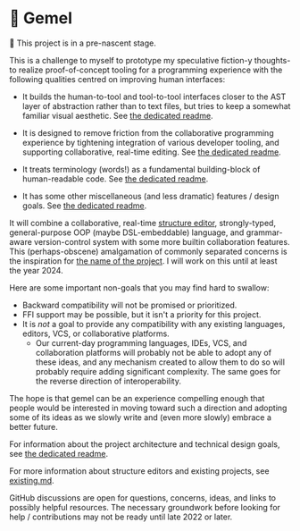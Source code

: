 # 🌳 Gemel

🚧 This project is in a pre-nascent stage.

This is a challenge to myself to prototype my speculative fiction-y thoughts- to realize proof-of-concept tooling for a programming experience with the following qualities centred on improving human interfaces:

- It builds the human-to-tool and tool-to-tool interfaces closer to the AST layer of abstraction rather than to text files, but tries to keep a somewhat familiar visual aesthetic. See [the dedicated readme](doc/design/01-ast.md).

- It is designed to remove friction from the collaborative programming experience by tightening integration of various developer tooling, and supporting collaborative, real-time editing. See [the dedicated readme](doc/design/02-collaboration.md).

- It treats terminology (words!) as a fundamental building-block of human-readable code. See [the dedicated readme](doc/design/03-words.md).

- It has some other miscellaneous (and less dramatic) features / design goals. See [the dedicated readme](doc/design/04-non-dramatic.md).

It will combine a collaborative, real-time [structure editor](https://wikipedia.org/wiki/Structure_editor), strongly-typed, general-purpose OOP (maybe DSL-embeddable) language, and grammar-aware version-control system with some more builtin collaboration features. This (perhaps-obscene) amalgamation of commonly separated concerns is the inspiration for [the name of the project](https://wikipedia.org/wiki/Inosculation). I will work on this until at least the year 2024.

Here are some important non-goals that you may find hard to swallow:

- Backward compatibility will not be promised or prioritized.
- FFI support may be possible, but it isn't a priority for this project.
- It is _not_ a goal to provide any compatibility with any existing languages, editors, VCS, or collaborative platforms.
  - Our current-day programming languages, IDEs, VCS, and collaboration platforms will probably not be able to adopt any of these ideas, and any mechanism created to allow them to do so will probably require adding significant complexity. The same goes for the reverse direction of interoperability.

The hope is that gemel can be an experience compelling enough that people would be interested in moving toward such a direction and adopting some of its ideas as we slowly write and (even more slowly) embrace a better future.

For information about the project architecture and technical design goals, see [the dedicated readme](doc/design/architecture.md).

For more information about structure editors and existing projects, see [existing.md](doc/think/existing.md).

GitHub discussions are open for questions, concerns, ideas, and links to possibly helpful resources. The necessary groundwork before looking for help / contributions may not be ready until late 2022 or later.
